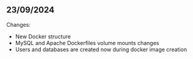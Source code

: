 ## 23/09/2024

Changes:

* New Docker structure
* MySQL and Apache Dockerfiles volume mounts changes
* Users and databases are created now during docker image creation

